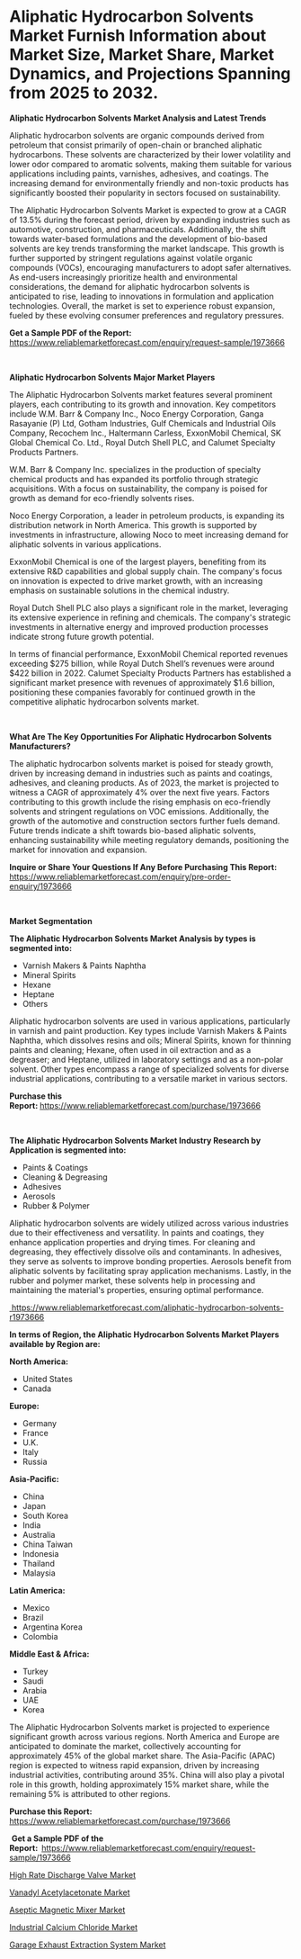 <p><h1>Aliphatic Hydrocarbon Solvents Market Furnish Information about Market Size, Market Share, Market Dynamics, and Projections Spanning from 2025 to 2032.</h1></p><p><strong>Aliphatic Hydrocarbon Solvents Market Analysis and Latest Trends</strong></p>
<p><p>Aliphatic hydrocarbon solvents are organic compounds derived from petroleum that consist primarily of open-chain or branched aliphatic hydrocarbons. These solvents are characterized by their lower volatility and lower odor compared to aromatic solvents, making them suitable for various applications including paints, varnishes, adhesives, and coatings. The increasing demand for environmentally friendly and non-toxic products has significantly boosted their popularity in sectors focused on sustainability.</p><p>The Aliphatic Hydrocarbon Solvents Market is expected to grow at a CAGR of 13.5% during the forecast period, driven by expanding industries such as automotive, construction, and pharmaceuticals. Additionally, the shift towards water-based formulations and the development of bio-based solvents are key trends transforming the market landscape. This growth is further supported by stringent regulations against volatile organic compounds (VOCs), encouraging manufacturers to adopt safer alternatives. As end-users increasingly prioritize health and environmental considerations, the demand for aliphatic hydrocarbon solvents is anticipated to rise, leading to innovations in formulation and application technologies. Overall, the market is set to experience robust expansion, fueled by these evolving consumer preferences and regulatory pressures.</p></p>
<p><strong>Get a Sample PDF of the Report:&nbsp;</strong> <a href="https://www.reliablemarketforecast.com/enquiry/request-sample/1973666?utm_campaign=1897&utm_medium=2&utm_source=Github&utm_content=ia&utm_term=02042025&utm_id=aliphatic-hydrocarbon-solvents">https://www.reliablemarketforecast.com/enquiry/request-sample/1973666</a></p>
<p>&nbsp;</p>
<p><strong>Aliphatic Hydrocarbon Solvents Major Market Players</strong></p>
<p><p>The Aliphatic Hydrocarbon Solvents market features several prominent players, each contributing to its growth and innovation. Key competitors include W.M. Barr & Company Inc., Noco Energy Corporation, Ganga Rasayanie (P) Ltd, Gotham Industries, Gulf Chemicals and Industrial Oils Company, Recochem Inc., Haltermann Carless, ExxonMobil Chemical, SK Global Chemical Co. Ltd., Royal Dutch Shell PLC, and Calumet Specialty Products Partners.</p><p>W.M. Barr & Company Inc. specializes in the production of specialty chemical products and has expanded its portfolio through strategic acquisitions. With a focus on sustainability, the company is poised for growth as demand for eco-friendly solvents rises.</p><p>Noco Energy Corporation, a leader in petroleum products, is expanding its distribution network in North America. This growth is supported by investments in infrastructure, allowing Noco to meet increasing demand for aliphatic solvents in various applications.</p><p>ExxonMobil Chemical is one of the largest players, benefiting from its extensive R&D capabilities and global supply chain. The company's focus on innovation is expected to drive market growth, with an increasing emphasis on sustainable solutions in the chemical industry.</p><p>Royal Dutch Shell PLC also plays a significant role in the market, leveraging its extensive experience in refining and chemicals. The company's strategic investments in alternative energy and improved production processes indicate strong future growth potential.</p><p>In terms of financial performance, ExxonMobil Chemical reported revenues exceeding $275 billion, while Royal Dutch Shell’s revenues were around $422 billion in 2022. Calumet Specialty Products Partners has established a significant market presence with revenues of approximately $1.6 billion, positioning these companies favorably for continued growth in the competitive aliphatic hydrocarbon solvents market.</p></p>
<p>&nbsp;</p>
<p><strong>What Are The Key Opportunities For Aliphatic Hydrocarbon Solvents Manufacturers?</strong></p>
<p><p>The aliphatic hydrocarbon solvents market is poised for steady growth, driven by increasing demand in industries such as paints and coatings, adhesives, and cleaning products. As of 2023, the market is projected to witness a CAGR of approximately 4% over the next five years. Factors contributing to this growth include the rising emphasis on eco-friendly solvents and stringent regulations on VOC emissions. Additionally, the growth of the automotive and construction sectors further fuels demand. Future trends indicate a shift towards bio-based aliphatic solvents, enhancing sustainability while meeting regulatory demands, positioning the market for innovation and expansion.</p></p>
<p><strong>Inquire or Share Your Questions If Any Before Purchasing This Report:</strong> <a href="https://www.reliablemarketforecast.com/enquiry/pre-order-enquiry/1973666?utm_campaign=1897&utm_medium=2&utm_source=Github&utm_content=ia&utm_term=02042025&utm_id=aliphatic-hydrocarbon-solvents">https://www.reliablemarketforecast.com/enquiry/pre-order-enquiry/1973666</a></p>
<p>&nbsp;</p>
<p><strong>Market Segmentation</strong></p>
<p><strong>The Aliphatic Hydrocarbon Solvents Market Analysis by types is segmented into:</strong></p>
<p><ul><li>Varnish Makers & Paints Naphtha</li><li>Mineral Spirits</li><li>Hexane</li><li>Heptane</li><li>Others</li></ul></p>
<p><p>Aliphatic hydrocarbon solvents are used in various applications, particularly in varnish and paint production. Key types include Varnish Makers & Paints Naphtha, which dissolves resins and oils; Mineral Spirits, known for thinning paints and cleaning; Hexane, often used in oil extraction and as a degreaser; and Heptane, utilized in laboratory settings and as a non-polar solvent. Other types encompass a range of specialized solvents for diverse industrial applications, contributing to a versatile market in various sectors.</p></p>
<p><strong>Purchase this Report:&nbsp;</strong><a href="https://www.reliablemarketforecast.com/purchase/1973666?utm_campaign=1897&utm_medium=2&utm_source=Github&utm_content=ia&utm_term=02042025&utm_id=aliphatic-hydrocarbon-solvents">https://www.reliablemarketforecast.com/purchase/1973666</a></p>
<p>&nbsp;</p>
<p><strong>The Aliphatic Hydrocarbon Solvents Market Industry Research by Application is segmented into:</strong></p>
<p><ul><li>Paints & Coatings</li><li>Cleaning & Degreasing</li><li>Adhesives</li><li>Aerosols</li><li>Rubber & Polymer</li></ul></p>
<p><p>Aliphatic hydrocarbon solvents are widely utilized across various industries due to their effectiveness and versatility. In paints and coatings, they enhance application properties and drying times. For cleaning and degreasing, they effectively dissolve oils and contaminants. In adhesives, they serve as solvents to improve bonding properties. Aerosols benefit from aliphatic solvents by facilitating spray application mechanisms. Lastly, in the rubber and polymer market, these solvents help in processing and maintaining the material's properties, ensuring optimal performance.</p></p>
<p><a href="https://www.reliablemarketforecast.com/aliphatic-hydrocarbon-solvents-r1973666?utm_campaign=1897&utm_medium=2&utm_source=Github&utm_content=ia&utm_term=02042025&utm_id=aliphatic-hydrocarbon-solvents">&nbsp;https://www.reliablemarketforecast.com/aliphatic-hydrocarbon-solvents-r1973666</a></p>
<p><strong>In terms of Region, the Aliphatic Hydrocarbon Solvents Market Players available by Region are:</strong></p>
<p>
    <p> <strong> North America: </strong>
        <ul>
            <li>United States</li>
            <li>Canada</li>
        </ul>
        </p> 
    <p> <strong> Europe: </strong>
        <ul>
            <li>Germany</li>
            <li>France</li>
            <li>U.K.</li>
            <li>Italy</li>
            <li>Russia</li>
        </ul>
        </p> 
    <p> <strong> Asia-Pacific: </strong>
        <ul>
            <li>China</li>
            <li>Japan</li>
            <li>South Korea</li>
            <li>India</li>
            <li>Australia</li>
            <li>China Taiwan</li>
            <li>Indonesia</li>
            <li>Thailand</li>
            <li>Malaysia</li>
        </ul>
        </p> 
    <p> <strong> Latin America: </strong>
        <ul>
            <li>Mexico</li>
            <li>Brazil</li>
            <li>Argentina Korea</li>
            <li>Colombia</li>
        </ul>
        </p> 
    <p> <strong> Middle East & Africa: </strong>
        <ul>
            <li>Turkey</li>
            <li>Saudi</li>
            <li>Arabia</li>
            <li>UAE</li>
            <li>Korea</li>
        </ul>
    </p>
    </p>
<p><p>The Aliphatic Hydrocarbon Solvents market is projected to experience significant growth across various regions. North America and Europe are anticipated to dominate the market, collectively accounting for approximately 45% of the global market share. The Asia-Pacific (APAC) region is expected to witness rapid expansion, driven by increasing industrial activities, contributing around 35%. China will also play a pivotal role in this growth, holding approximately 15% market share, while the remaining 5% is attributed to other regions.</p></p>
<p><strong>Purchase this Report: </strong><a href="https://www.reliablemarketforecast.com/purchase/1973666?utm_campaign=1897&utm_medium=2&utm_source=Github&utm_content=ia&utm_term=02042025&utm_id=aliphatic-hydrocarbon-solvents">https://www.reliablemarketforecast.com/purchase/1973666</a></p>
<p>&nbsp;<strong>Get a Sample PDF of the Report:&nbsp;&nbsp;</strong><a href="https://www.reliablemarketforecast.com/enquiry/request-sample/1973666?utm_campaign=1897&utm_medium=2&utm_source=Github&utm_content=ia&utm_term=02042025&utm_id=aliphatic-hydrocarbon-solvents">https://www.reliablemarketforecast.com/enquiry/request-sample/1973666</a></p>
<p><strong></strong></p>
<p><p><a href="https://www.linkedin.com/pulse/year-on-year-growth-high-rate-discharge-valve-market-54-jx90e?utm_campaign=1897&utm_medium=2&utm_source=Github&utm_content=ia&utm_term=02042025&utm_id=aliphatic-hydrocarbon-solvents">High Rate Discharge Valve Market</a></p><p><a href="https://github.com/achilekirwan/Market-Research-Report-List-1/blob/main/vanadyl-acetylacetonate-market.md?utm_campaign=1897&utm_medium=2&utm_source=Github&utm_content=ia&utm_term=02042025&utm_id=aliphatic-hydrocarbon-solvents">Vanadyl Acetylacetonate Market</a></p><p><a href="https://www.linkedin.com/pulse/insight-aseptic-magnetic-mixer-market-size-expected-cagr-zflxe?utm_campaign=1897&utm_medium=2&utm_source=Github&utm_content=ia&utm_term=02042025&utm_id=aliphatic-hydrocarbon-solvents">Aseptic Magnetic Mixer Market</a></p><p><a href="https://github.com/bettysbozer/Market-Research-Report-List-1/blob/main/industrial-calcium-chloride-market.md?utm_campaign=1897&utm_medium=2&utm_source=Github&utm_content=ia&utm_term=02042025&utm_id=aliphatic-hydrocarbon-solvents">Industrial Calcium Chloride Market</a></p><p><a href="https://www.linkedin.com/pulse/garage-exhaust-extraction-system-market-size-segmentation-winle?utm_campaign=1897&utm_medium=2&utm_source=Github&utm_content=ia&utm_term=02042025&utm_id=aliphatic-hydrocarbon-solvents">Garage Exhaust Extraction System Market</a></p></p>